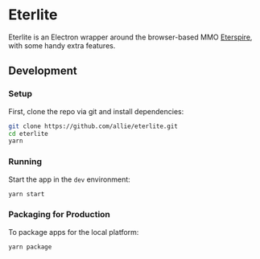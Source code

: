 # Eterlite

Eterlite is an Electron wrapper around the browser-based MMO [Eterspire](https://eterspire.com), with some handy extra features.

## Development

### Setup

First, clone the repo via git and install dependencies:

```bash
git clone https://github.com/allie/eterlite.git
cd eterlite
yarn
```

### Running

Start the app in the `dev` environment:

```bash
yarn start
```

### Packaging for Production

To package apps for the local platform:

```bash
yarn package
```
